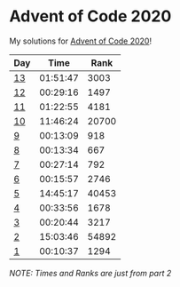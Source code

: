 # Advent of Code 2020
My solutions for [Advent of Code 2020](https://adventofcode.com/2020/)!

| Day                             | Time     | Rank  |
| ------------------------------- | -------- | ----- |
| [13](original_solutions/day_13) | 01:51:47 | 3003  |
| [12](original_solutions/day_12) | 00:29:16 | 1497  |
| [11](original_solutions/day_11) | 01:22:55 | 4181  |
| [10](original_solutions/day_10) | 11:46:24 | 20700 |
| [9](original_solutions/day_9)   | 00:13:09 | 918   |
| [8](original_solutions/day_8)   | 00:13:34 | 667   |
| [7](original_solutions/day_7)   | 00:27:14 | 792   |
| [6](original_solutions/day_6)   | 00:15:57 | 2746  |
| [5](original_solutions/day_5)   | 14:45:17 | 40453 |
| [4](original_solutions/day_4)   | 00:33:56 | 1678  |
| [3](original_solutions/day_3)   | 00:20:44 | 3217  |
| [2](original_solutions/day_2)   | 15:03:46 | 54892 |
| [1](original_solutions/day_1)   | 00:10:37 | 1294  |

*NOTE: Times and Ranks are just from part 2*